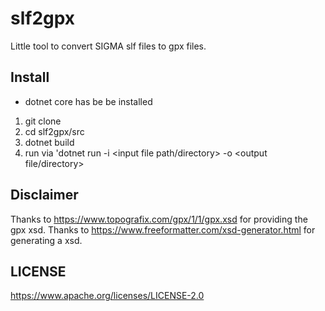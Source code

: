 # slf2gpx

Little tool to convert SIGMA slf files to gpx files.

## Install

* dotnet core has be be installed

1. git clone <repo>
2. cd slf2gpx/src
3. dotnet build
4. run via 'dotnet run -i <input file path/directory> -o <output file/directory>

## Disclaimer

Thanks to https://www.topografix.com/gpx/1/1/gpx.xsd for providing the gpx xsd.
Thanks to https://www.freeformatter.com/xsd-generator.html for generating a xsd.

## LICENSE

https://www.apache.org/licenses/LICENSE-2.0